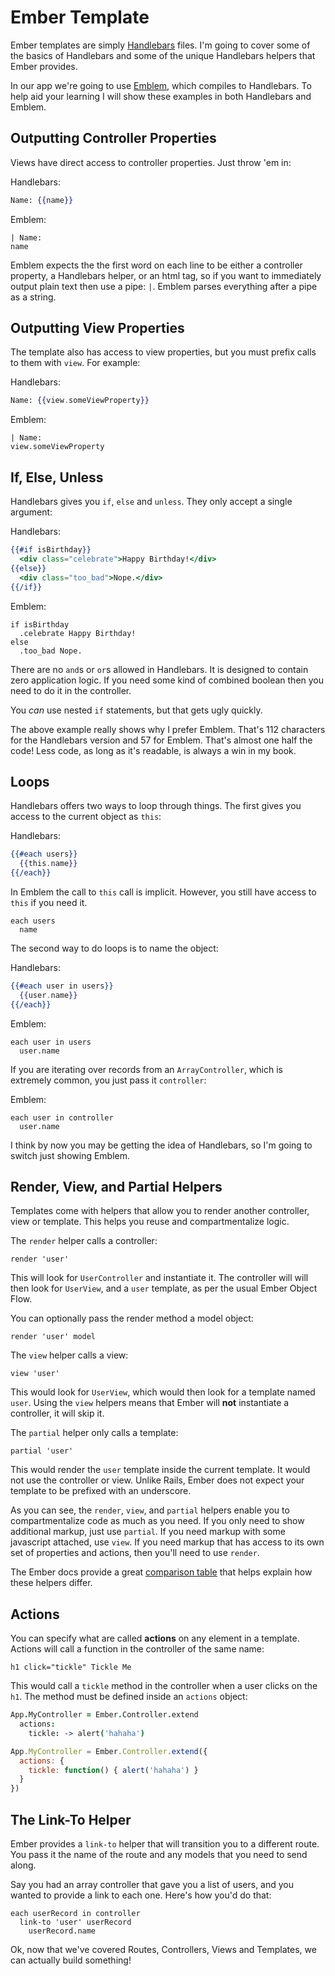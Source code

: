 # Ember Template

Ember templates are simply [Handlebars](http://handlebarsjs.com/) files. I'm going to cover some of the basics of Handlebars and some of the unique Handlebars helpers that Ember provides.

In our app we're going to use [Emblem](http://emblemjs.com/), which compiles to Handlebars. To help aid your learning I will show these examples in both Handlebars and Emblem.

## Outputting Controller Properties

Views have direct access to controller properties. Just throw 'em in:

Handlebars:

```handlebars
Name: {{name}}
```

Emblem:

```emblem
| Name:
name
```

Emblem expects the the first word on each line to be either a controller property, a Handlebars helper, or an html tag, so if you want to immediately output plain text then use a pipe: `|`. Emblem parses everything after a pipe as a string.


## Outputting View Properties

The template also has access to view properties, but you must prefix calls to them with `view`. For example:

Handlebars:

```handlebars
Name: {{view.someViewProperty}}
```

Emblem:

```emblem
| Name:
view.someViewProperty
```

## If, Else, Unless

Handlebars gives you `if`, `else` and `unless`. They only accept a single argument:

Handlebars:

```handlebars
{{#if isBirthday}}
  <div class="celebrate">Happy Birthday!</div>
{{else}}
  <div class="too_bad">Nope.</div>
{{/if}}
```

Emblem:

```emblem
if isBirthday
  .celebrate Happy Birthday!
else
  .too_bad Nope.
```

There are no `and`s or `or`s allowed in Handlebars. It is designed to contain zero application logic. If you need some kind of combined boolean then you need to do it in the controller.

You *can* use nested `if` statements, but that gets ugly quickly.

The above example really shows why I prefer Emblem. That's 112 characters for the Handlebars version and 57 for Emblem. That's almost one half the code! Less code, as long as it's readable, is always a win in my book.

## Loops

Handlebars offers two ways to loop through things. The first gives you access to the current object as `this`:

Handlebars:

```handlebars
{{#each users}}
  {{this.name}}
{{/each}}
```

In Emblem the call to `this` call is implicit. However, you still have access to `this` if you need it.

```emblem
each users
  name
```

The second way to do loops is to name the object:

Handlebars:

```handlebars
{{#each user in users}}
  {{user.name}}
{{/each}}
```

Emblem:

```emblem
each user in users
  user.name
```

If you are iterating over records from an `ArrayController`, which is extremely common, you just pass it `controller`:

Emblem:

```emblem
each user in controller
  user.name
```

I think by now you may be getting the idea of Handlebars, so I'm going to switch just showing Emblem.

## Render, View, and Partial Helpers

Templates come with helpers that allow you to render another controller, view or template. This helps you reuse and compartmentalize logic.

The `render` helper calls a controller:

```
render 'user'
```

This will look for `UserController` and instantiate it. The controller will will then look for `UserView`, and a `user` template, as per the usual Ember Object Flow.

You can optionally pass the render method a model object:

```
render 'user' model
```

The `view` helper calls a view:

```
view 'user'
```

This would look for `UserView`, which would then look for a template named `user`. Using the `view` helpers means that Ember will **not** instantiate a controller, it will skip it.

The `partial` helper only calls a template:

```
partial 'user'
```

This would render the `user` template inside the current template. It would not use the controller or view. Unlike Rails, Ember does not expect your template to be prefixed with an underscore.

As you can see, the `render`, `view`, and `partial` helpers enable you to compartmentalize code as much as you need. If you only need to show additional markup, just use `partial`. If you need markup with some javascript attached, use `view`. If you need markup that has access to its own set of properties and actions, then you'll need to use `render`.

The Ember docs provide a great [comparison table](http://emberjs.com/guides/templates/rendering-with-helpers/#toc_comparison-table) that helps explain how these helpers differ.

## Actions

You can specify what are called **actions** on any element in a template. Actions will call a function in the controller of the same name:

```
h1 click="tickle" Tickle Me
```

This would call a `tickle` method in the controller when a user clicks on the `h1`. The method must be defined inside an `actions` object:

```coffee
App.MyController = Ember.Controller.extend
  actions:
    tickle: -> alert('hahaha')
```
```javascript
App.MyController = Ember.Controller.extend({
  actions: {
    tickle: function() { alert('hahaha') }
  }
})
```

## The Link-To Helper

Ember provides a `link-to` helper that will transition you to a different route. You pass it the name of the route and any models that you need to send along.

Say you had an array controller that gave you a list of users, and you wanted to provide a link to each one. Here's how you'd do that:

```
each userRecord in controller
  link-to 'user' userRecord
    userRecord.name
```

Ok, now that we've covered Routes, Controllers, Views and Templates, we can actually build something!

